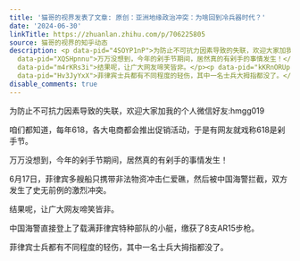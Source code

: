 ```yaml
---
title: '猫哥的视界发表了文章: 原创：亚洲地缘政治冲突：为啥回到冷兵器时代？'
date: '2024-06-30'
linkTitle: https://zhuanlan.zhihu.com/p/706225805
source: 猫哥的视界的知乎动态
description: <p data-pid="4SOYP1nP">为防止不可抗力因素导致的失联，欢迎大家加我的个人微信好友:hmgg019</p><p data-pid="Ud0UTdEt">咱们都知道，每年618，各大电商都会推出促销活动，于是有网友就戏称618是剁手节。</p><p
  data-pid="XQSHpnnu">万万没想到，今年的剁手节期间，居然真的有剁手的事情发生！</p><p data-pid="NFnTec0S">6月17日，菲律宾多艘船只携带非法物资冲击仁爱礁，然后被中国海警拦截，双方发生了史无前例的激烈冲突。</p><p
  data-pid="m4rKRs3i">结果呢，让广大网友啼笑皆非。</p><p data-pid="kKRnORUp">中国海警直接登上了载满菲律宾特种部队的小艇，缴获了8支AR15步枪。</p><p
  data-pid="Hv3JyYxX">菲律宾士兵都有不同程度的轻伤，其中一名士兵大拇指都没了。</p><figure ...
disable_comments: true
---
```

<p data-pid="4SOYP1nP">为防止不可抗力因素导致的失联，欢迎大家加我的个人微信好友:hmgg019</p><p data-pid="Ud0UTdEt">咱们都知道，每年618，各大电商都会推出促销活动，于是有网友就戏称618是剁手节。</p><p data-pid="XQSHpnnu">万万没想到，今年的剁手节期间，居然真的有剁手的事情发生！</p><p data-pid="NFnTec0S">6月17日，菲律宾多艘船只携带非法物资冲击仁爱礁，然后被中国海警拦截，双方发生了史无前例的激烈冲突。</p><p data-pid="m4rKRs3i">结果呢，让广大网友啼笑皆非。</p><p data-pid="kKRnORUp">中国海警直接登上了载满菲律宾特种部队的小艇，缴获了8支AR15步枪。</p><p data-pid="Hv3JyYxX">菲律宾士兵都有不同程度的轻伤，其中一名士兵大拇指都没了。</p><figure ...